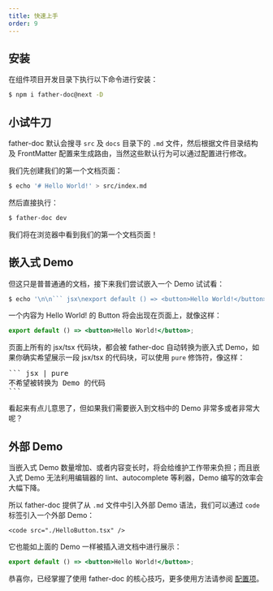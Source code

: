 ```yaml
---
title: 快速上手
order: 9
---
```


## 安装

在组件项目开发目录下执行以下命令进行安装：

```bash
$ npm i father-doc@next -D
```

## 小试牛刀

father-doc 默认会搜寻 `src` 及 `docs` 目录下的 `.md` 文件，然后根据文件目录结构及 FrontMatter 配置来生成路由，当然这些默认行为可以通过配置进行修改。

我们先创建我们的第一个文档页面：

```bash
$ echo '# Hello World!' > src/index.md
```

然后直接执行：

```bash
$ father-doc dev
```

我们将在浏览器中看到我们的第一个文档页面！

## 嵌入式 Demo

但这只是普普通通的文档，接下来我们尝试嵌入一个 Demo 试试看：

````bash
$ echo '\n\n``` jsx\nexport default () => <button>Hello World!</button>;\n```' >> src/index.md
````

一个内容为 Hello World! 的 Button 将会出现在页面上，就像这样：

```jsx
export default () => <button>Hello World!</button>;
```

页面上所有的 jsx/tsx 代码块，都会被 father-doc 自动转换为嵌入式 Demo，如果你确实希望展示一段 jsx/tsx 的代码块，可以使用 `pure` 修饰符，像这样：

<pre>
``` jsx | pure
不希望被转换为 Demo 的代码
```
</pre>

看起来有点儿意思了，但如果我们需要嵌入到文档中的 Demo 非常多或者非常大呢？

## 外部 Demo

当嵌入式 Demo 数量增加、或者内容变长时，将会给维护工作带来负担；而且嵌入式 Demo 无法利用编辑器的 lint、autocomplete 等利器，Demo 编写的效率会大幅下降。

所以 father-doc 提供了从 `.md` 文件中引入外部 Demo 语法，我们可以通过 `code` 标签引入一个外部 Demo：

```
<code src="./HelloButton.tsx" />
```

它也能如上面的 Demo 一样被插入进文档中进行展示：

```jsx
export default () => <button>Hello World!</button>;
```

恭喜你，已经掌握了使用 father-doc 的核心技巧，更多使用方法请参阅 <a href="#/config">配置项</a>。
